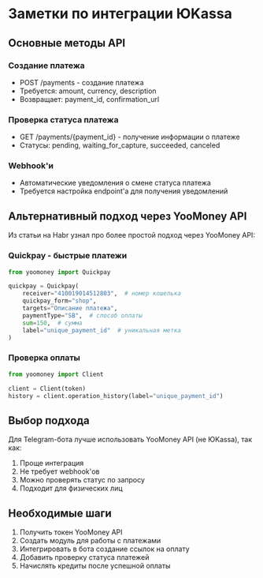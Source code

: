 # Заметки по интеграции ЮKassa

## Основные методы API

### Создание платежа
- POST /payments - создание платежа
- Требуется: amount, currency, description
- Возвращает: payment_id, confirmation_url

### Проверка статуса платежа
- GET /payments/{payment_id} - получение информации о платеже
- Статусы: pending, waiting_for_capture, succeeded, canceled

### Webhook'и
- Автоматические уведомления о смене статуса платежа
- Требуется настройка endpoint'а для получения уведомлений

## Альтернативный подход через YooMoney API

Из статьи на Habr узнал про более простой подход через YooMoney API:

### Quickpay - быстрые платежи
```python
from yoomoney import Quickpay

quickpay = Quickpay(
    receiver="410019014512803",  # номер кошелька
    quickpay_form="shop",
    targets="Описание платежа",
    paymentType="SB",  # способ оплаты
    sum=150,  # сумма
    label="unique_payment_id"  # уникальная метка
)
```

### Проверка оплаты
```python
from yoomoney import Client

client = Client(token)
history = client.operation_history(label="unique_payment_id")
```

## Выбор подхода

Для Telegram-бота лучше использовать YooMoney API (не ЮKassa), так как:
1. Проще интеграция
2. Не требует webhook'ов
3. Можно проверять статус по запросу
4. Подходит для физических лиц

## Необходимые шаги

1. Получить токен YooMoney API
2. Создать модуль для работы с платежами
3. Интегрировать в бота создание ссылок на оплату
4. Добавить проверку статуса платежей
5. Начислять кредиты после успешной оплаты

